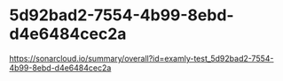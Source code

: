 # 5d92bad2-7554-4b99-8ebd-d4e6484cec2a
https://sonarcloud.io/summary/overall?id=examly-test_5d92bad2-7554-4b99-8ebd-d4e6484cec2a
